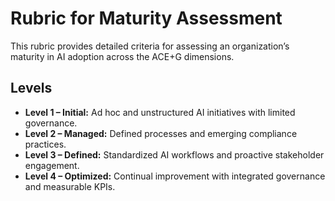 # Rubric for Maturity Assessment

This rubric provides detailed criteria for assessing an organization’s maturity in AI adoption across the ACE+G dimensions.

## Levels

* **Level 1 – Initial:** Ad hoc and unstructured AI initiatives with limited governance.
* **Level 2 – Managed:** Defined processes and emerging compliance practices.
* **Level 3 – Defined:** Standardized AI workflows and proactive stakeholder engagement.
* **Level 4 – Optimized:** Continual improvement with integrated governance and measurable KPIs.
